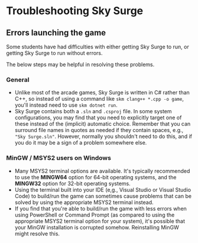 # Troubleshooting Sky Surge

## Errors launching the game

Some students have had difficulties with either getting Sky Surge to run, or getting Sky Surge to run without errors.

The below steps may be helpful in resolving these problems.

### General

* Unlike most of the arcade games, Sky Surge is written in C# rather than C++, so instead of using a command like `skm clang++ *.cpp -o game`, you'll instead need to use `skm dotnet run`.
* Sky Surge contains both a `.sln` and `.csproj` file. In some system configurations, you may find that you need to explicitly target one of these instead of the (implicit) automatic choice. Remember that you can surround file names in quotes as needed if they contain spaces, e.g., `"Sky Surge.sln"`. However, normally you shouldn't need to do this, and if you do it may be a sign of a problem somewhere else.

### MinGW / MSYS2 users on Windows

* Many MSYS2 terminal options are available. It's typically recommended to use the **MINGW64** option for 64-bit operating systems, and the **MINGW32** option for 32-bit operating systems.
* Using the terminal built into your IDE (e,g., Visual Studio or Visual Studio Code) to build/run the game can sometimes cause problems that can be solved by using the appropriate MSYS2 terminal instead.
* If you find that you're able to build/run the game with less errors when using PowerShell or Command Prompt (as compared to using the appropriate MSYS2 terminal option for your system), it's possible that your MinGW installation is corrupted somehow. Reinstalling MinGW might resolve this.
